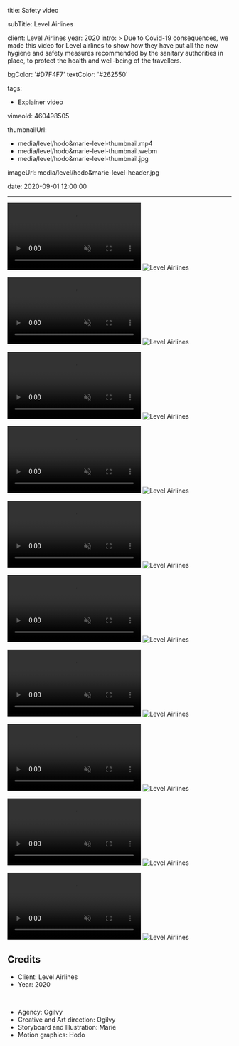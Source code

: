 title: Safety video

subTitle: Level Airlines

client: Level Airlines
year: 2020
intro: >
  Due to Covid-19 consequences, we made this video for Level airlines to show how they have put all the new hygiene and safety measures recommended by the sanitary authorities in place, to protect the health and well-being of the travellers.

bgColor: '#D7F4F7'
textColor: '#262550'

tags:
  - Explainer video

vimeoId: 460498505

thumbnailUrl:
  - media/level/hodo&marie-level-thumbnail.mp4
  - media/level/hodo&marie-level-thumbnail.webm
  - media/level/hodo&marie-level-thumbnail.jpg

imageUrl: media/level/hodo&marie-level-header.jpg

date: 2020-09-01 12:00:00



---


<!-- This is a 2x VIDEO gallery -->
<!-- Always add a linebreak between images -->
<!-- It needs two images between paragraph tags -->
<div class="gallery gallery-video gallery-2">

<p>
	<video playsinline="playsinline" muted>
			<source src="/media/level/hodo&marie-level-01.mp4" type="video/mp4">
			<source src="/media/level/hodo&marie-level-01.webm" type="video/webm">
	</video>
	<img src="/media/level/hodo&marie-level-01.jpg" alt="Level Airlines">
</p>

<p>
	<video playsinline="playsinline" muted>
			<source src="/media/level/hodo&marie-level-02.mp4" type="video/mp4">
			<source src="/media/level/hodo&marie-level-02.webm" type="video/webm">
	</video>
	<img src="/media/level/hodo&marie-level-02.jpg" alt="Level Airlines">
</p>


</div>



<!-- This is a 2x VIDEO gallery -->
<!-- Always add a linebreak between images -->
<!-- It needs two images between paragraph tags -->
<div class="gallery gallery-video gallery-2">

<p>
	<video playsinline="playsinline" muted>
			<source src="/media/level/hodo&marie-level-03.mp4" type="video/mp4">
			<source src="/media/level/hodo&marie-level-03.webm" type="video/webm">
	</video>
	<img src="/media/level/hodo&marie-level-03.jpg" alt="Level Airlines">
</p>

<p>	<video playsinline="playsinline" muted>
			<source src="/media/level/hodo&marie-level-04.mp4" type="video/mp4">
			<source src="/media/level/hodo&marie-level-04.webm" type="video/webm">
	</video>
	<img src="/media/level/hodo&marie-level-04.jpg" alt="Level Airlines">
</p>


</div>



<!-- This is a 2x VIDEO gallery -->
<!-- Always add a linebreak between images -->
<!-- It needs two images between paragraph tags -->
<div class="gallery gallery-video gallery-2">

<p>
	<video playsinline="playsinline" muted>
			<source src="/media/level/hodo&marie-level-05.mp4" type="video/mp4">
			<source src="/media/level/hodo&marie-level-05.webm" type="video/webm">
	</video>
	<img src="/media/level/hodo&marie-level-05.jpg" alt="Level Airlines">
</p>

<p>
	<video playsinline="playsinline" muted>
			<source src="/media/level/hodo&marie-level-06.mp4" type="video/mp4">
			<source src="/media/level/hodo&marie-level-06.webm" type="video/webm">
	</video>
	<img src="/media/level/hodo&marie-level-06.jpg" alt="Level Airlines">
</p>


</div>



<!-- This is a 2x VIDEO gallery -->
<!-- Always add a linebreak between images -->
<!-- It needs two images between paragraph tags -->
<div class="gallery gallery-video gallery-2">

<p>
	<video playsinline="playsinline" muted>
			<source src="/media/level/hodo&marie-level-07.mp4" type="video/mp4">
			<source src="/media/level/hodo&marie-level-07.webm" type="video/webm">
	</video>
	<img src="/media/level/hodo&marie-level-07.jpg" alt="Level Airlines">
</p>

<p>
	<video playsinline="playsinline" muted>
			<source src="/media/level/hodo&marie-level-08.mp4" type="video/mp4">
			<source src="/media/level/hodo&marie-level-08.webm" type="video/webm">
	</video>
	<img src="/media/level/hodo&marie-level-08.jpg" alt="Level Airlines">
</p>


</div>



<!-- This is a 2x VIDEO gallery -->
<!-- Always add a linebreak between images -->
<!-- It needs two images between paragraph tags -->
<div class="gallery gallery-video gallery-2">

<p>
	<video playsinline="playsinline" muted>
			<source src="/media/level/hodo&marie-level-09.mp4" type="video/mp4">
			<source src="/media/level/hodo&marie-level-09.webm" type="video/webm">
	</video>
	<img src="/media/level/hodo&marie-level-09.jpg" alt="Level Airlines">
</p>

<p>
	<video playsinline="playsinline" muted>
			<source src="/media/level/hodo&marie-level-10.mp4" type="video/mp4">
			<source src="/media/level/hodo&marie-level-10.webm" type="video/webm">
	</video>
	<img src="/media/level/hodo&marie-level-10.jpg" alt="Level Airlines">
</p>


</div>


<!-- Sample credits secion -->

## Credits

* Client: Level Airlines
* Year: 2020  
  
<br>

* Agency: Ogilvy
* Creative and Art direction: Ogilvy
* Storyboard and Illustration: Marie
* Motion graphics: Hodo